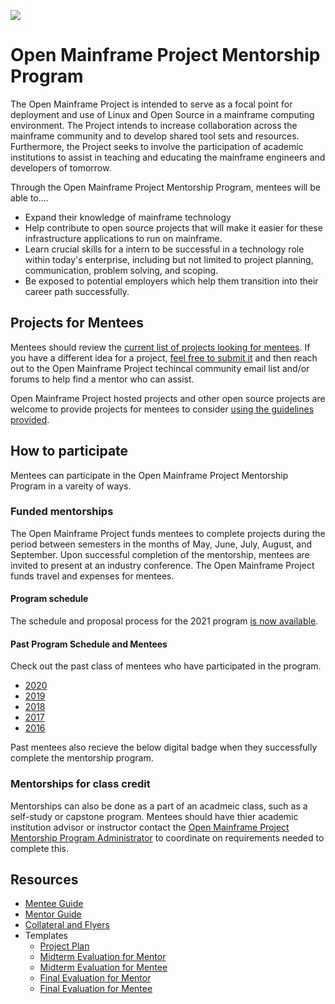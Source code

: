 ![](https://github.com/openmainframeproject/artwork/blob/master/projects/mentorship/mentorship-color.svg)

# Open Mainframe Project Mentorship Program

The Open Mainframe Project is intended to serve as a focal point for deployment and use of Linux and Open Source in a mainframe computing environment. The Project intends to increase collaboration across the mainframe community and to develop shared tool sets and resources. Furthermore, the Project seeks to involve the participation of academic institutions to assist in teaching and educating the mainframe engineers and developers of tomorrow.

Through the Open Mainframe Project Mentorship Program, mentees will be able to....

- Expand their knowledge of mainframe technology
- Help contribute to open source projects that will make it easier for these infrastructure applications to run on mainframe.
- Learn crucial skills for a intern to be successful in a technology role within today's enterprise, including but not limited to project planning, communication, problem solving, and scoping.
- Be exposed to potential employers which help them transition into their career path successfully.

## Projects for Mentees

Mentees should review the [current list of projects looking for mentees](proposed.md). If you have a different idea for a project, [feel free to submit it](proposed.md#How-to-Contribute-Project-Ideas) and then reach out to the Open Mainframe Project techincal community email list and/or forums to help find a mentor who can assist.

Open Mainframe Project hosted projects and other open source projects are welcome to provide projects for mentees to consider [using the guidelines provided](proposed.md#How-to-Contribute-Project-Ideas).

## How to participate

Mentees can participate in the Open Mainframe Project Mentorship Program in a vareity of ways.

### Funded mentorships

The Open Mainframe Project funds mentees to complete projects during the period between semesters in the months of May, June, July, August, and September. Upon successful completion of the mentorship, mentees are invited to present at an industry conference. The Open Mainframe Project funds travel and expenses for mentees.

#### Program schedule

The schedule and proposal process for the 2021 program [is now available](schedule/2021.md).

#### Past Program Schedule and Mentees

Check out the past class of mentees who have participated in the program.

- [2020](schedule/2020.md)
- [2019](schedule/2019.md)
- [2018](schedule/2018.md)
- [2017](schedule/2017.md)
- [2016](schedule/2016.md)

Past mentees also recieve the below digital badge when they successfully complete the mentorship program.

### Mentorships for class credit

Mentorships can also be done as a part of an acadmeic class, such as a self-study or capstone program. Mentees should have thier academic institution advisor or instructor contact the [Open Mainframe Project Mentorship Program Administrator](mailto:mentorship@openmainframeproject.org) to coordinate on requirements needed to complete this.

## Resources

- [Mentee Guide](guides/mentee.md)
- [Mentor Guide](guides/mentor)
- [Collateral and Flyers](collateral)
- Templates
  - [Project Plan](forms/project_plan.md)
  - [Midterm Evaluation for Mentor](mentor_midterm_evaluation.md)
  - [Midterm Evaluation for Mentee](mentee_midterm_evaluation.md)
  - [Final Evaluation for Mentor](mentor_final_evaluation.md)
  - [Final Evaluation for Mentee](mente_final_evaluation.md)
